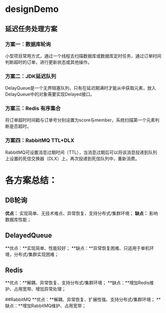 # designDemo
## 延迟任务处理方案

### 方案一：数据库轮询
小型项目常用方式，通过一个线程去扫描数据库或数据库定时任务，通过订单时间判断超时的订单，进行更新状态或其他操作。

### 方案二：JDK延迟队列
DelayQueue是一个无界阻塞队列，只有在延迟期满时才能从中获取元素，放入DelayQueue中的对象需要实现Delayed接口。

### 方案三：Redis 有序集合
将订单超时时间戳与订单号分别设置为score与member，系统扫描第一个元素判断是否超时。

### 方案四：RabbitMQ TTL+DLX
RabbitMQ可设置消息过期时间（TTL），当消息过期后可以将该消息投递到队列上设置的死信交换器（DLX）上，再次投递到死信队列中，重新消费。

# 各方案总结：
## DB轮询
**优点：**
实现简单、无技术难点、异常恢复、支持分布式/集群环境；
**缺点：**
影响数据库性能；
        
## DelayedQueue
**优点：**实现简单、性能较好；
**缺点：**异常恢复困难、只适用于单机环境，分布式/集群实现困难；

## Redis
**优点：**解耦、异常恢复、支持分布式/集群环境；
**缺点：**增加Redis维护、占用宽带、增加异常处理；

##RabbitMQ
**优点：**解耦、异常恢复、扩展性强、支持分布式/集群环境；
**缺点：**增加RabbitMQ维护、占用宽带；